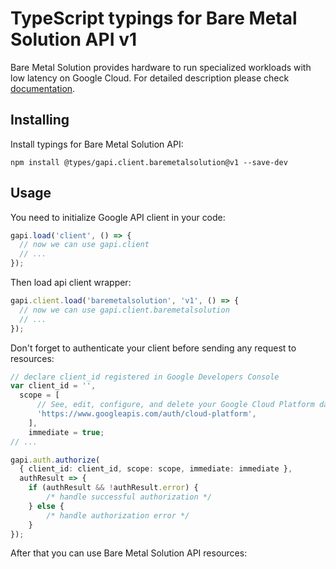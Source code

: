 # TypeScript typings for Bare Metal Solution API v1

Bare Metal Solution provides hardware to run specialized workloads with low latency on Google Cloud.
For detailed description please check [documentation](https://cloud.google.com/bare-metal).

## Installing

Install typings for Bare Metal Solution API:

```
npm install @types/gapi.client.baremetalsolution@v1 --save-dev
```

## Usage

You need to initialize Google API client in your code:

```typescript
gapi.load('client', () => {
  // now we can use gapi.client
  // ...
});
```

Then load api client wrapper:

```typescript
gapi.client.load('baremetalsolution', 'v1', () => {
  // now we can use gapi.client.baremetalsolution
  // ...
});
```

Don't forget to authenticate your client before sending any request to resources:

```typescript
// declare client_id registered in Google Developers Console
var client_id = '',
  scope = [ 
      // See, edit, configure, and delete your Google Cloud Platform data
      'https://www.googleapis.com/auth/cloud-platform',
    ],
    immediate = true;
// ...

gapi.auth.authorize(
  { client_id: client_id, scope: scope, immediate: immediate },
  authResult => {
    if (authResult && !authResult.error) {
        /* handle successful authorization */
    } else {
        /* handle authorization error */
    }
});
```

After that you can use Bare Metal Solution API resources:

```typescript
```
